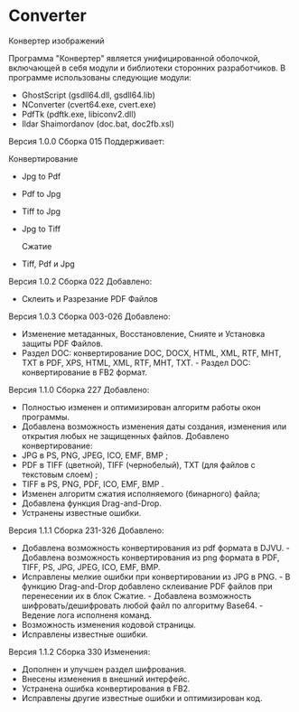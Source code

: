 # Converter
Конвертер изображений

Программа "Конвертер" является унифицированной оболочкой, включающей в себя модули и библиотеки сторонних разработчиков.
В программе использованы следующие модули:
- GhostScript (gsdll64.dll, gsdll64.lib)
- NConverter (cvert64.exe, cvert.exe)
- PdfTk (pdftk.exe, libiconv2.dll)
- Ildar Shaimordanov (doc.bat, doc2fb.xsl)


Версия 1.0.0 Сборка 015
  Поддерживает:
  
  Конвертирование
- Jpg to Pdf
- Pdf to Jpg
- Tiff to Jpg
- Jpg to Tiff

  Сжатие
- Tiff, Pdf и Jpg

Версия 1.0.2 Сборка 022
  Добавлено: 
- Склеить и Разрезание PDF Файлов 

Версия 1.0.3 Сборка 003-026
  Добавлено:
- Изменение метаданных, Восстановление, Снияте и Установка защиты PDF Файлов.
- Раздел DOC: конвертирование DOC, DOCX, HTML, XML, RTF, MHT, TXT в PDF, XPS, HTML, XML, RTF, MHT, TXT. - Раздел DOC: конвертирование в FB2 формат. 

Версия 1.1.0 Сборка 227
  Добавлено:
- Полностью изменен и оптимизирован алгоритм работы окон программы.
- Добавлена возможность изменения даты создания, изменения или открытия любых не защищенных файлов.
  Добавлено конвертирование:
- JPG в PS, PNG, JPEG, ICO, EMF, BMP ;
- PDF в TIFF (цветной), TIFF (чернобелый), TXT (для файлов с текстовым слоем) ;
- TIFF в PS, PNG, PDF, ICO, EMF, BMP . 
- Изменен алгоритм сжатия исполняемого (бинарного) файла;
- Добавлена функция Drag-and-Drop.
- Устранены известные ошибки. 

Версия 1.1.1 Сборка 231-326
  Добавлено:
- Добавлена возможность конвертирования из pdf формата в DJVU. - Добавлена возможность конвертирования из png формата в PDF, TIFF, PS, JPG, JPEG, ICO, EMF, BMP.
- Исправлены мелкие ошибки при конвертировании из JPG в PNG. - В функцию Drag-and-Drop добавлено склеивание PDF файлов при перенесении их в блок Сжатие. - Добавлена возможность шифровать/дешифровать любой файл по алгоритму Base64. - Ведение лога исполненя команд.
- Возможность изменения кодовой страницы.
- Исправлены известные ошибки. 

Версия 1.1.2 Сборка 330
  Изменения:
- Дополнен и улучшен раздел шифрования.
- Внесены изменения в внешний интерфейс.
- Устранена ошибка конвертирования в FB2.
- Исправлены другие известные ошибки и оптимизирован код. 
